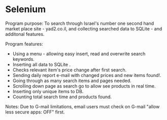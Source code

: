 # Selenium

Program purpose:
To search through Israel's number one second hand market place site - yad2.co.il, and collecting searched data to SQLite - and additonal features.

Program features:
* Using a menu - allowing easy insert, read and overwrite search keywords.
* Inserting all data to SQLite .
* Checks relevant item's price change after first search.
* Sending daily report e-mail with changed prices and new items found!.
* Going through as many search items and pages needed.
* Scrolling down page as search go to allow see products in real time.
* Inserting only unique items to DB.
* Counting total search time and products found.

Notes:
Due to G-mail limitations, email users must check on G-mail "allow less secure apps: OFF" first.
